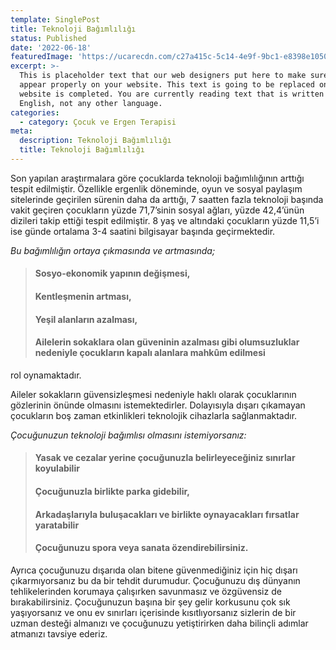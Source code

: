 ```yaml
---
template: SinglePost
title: Teknoloji Bağımlılığı
status: Published
date: '2022-06-18'
featuredImage: 'https://ucarecdn.com/c27a415c-5c14-4e9f-9bc1-e8398e1050c3/'
excerpt: >-
  This is placeholder text that our web designers put here to make sure words
  appear properly on your website. This text is going to be replaced once the
  website is completed. You are currently reading text that is written in
  English, not any other language.
categories:
  - category: Çocuk ve Ergen Terapisi
meta:
  description: Teknoloji Bağımlılığı
  title: Teknoloji Bağımlılığı
---
```


Son yapılan araştırmalara göre çocuklarda teknoloji bağımlılığının arttığı tespit edilmiştir. Özellikle ergenlik döneminde, oyun ve sosyal paylaşım sitelerinde geçirilen sürenin daha da arttığı, 7 saatten fazla teknoloji başında vakit geçiren çocukların yüzde 71,7’sinin sosyal ağları, yüzde 42,4’ünün dizileri takip ettiği tespit edilmiştir. 8 yaş ve altındaki çocukların yüzde 11,5’i ise günde ortalama 3-4 saatini bilgisayar başında geçirmektedir.

*Bu bağımlılığın ortaya çıkmasında ve artmasında;*

> #### Sosyo-ekonomik yapının değişmesi, 
> #### Kentleşmenin artması, 
> #### Yeşil alanların azalması, 
> #### Ailelerin sokaklara olan güveninin azalması gibi olumsuzluklar nedeniyle çocukların kapalı alanlara mahkûm edilmesi 

rol oynamaktadır. 

Aileler sokakların güvensizleşmesi nedeniyle haklı olarak çocuklarının gözlerinin önünde olmasını istemektedirler. Dolayısıyla dışarı çıkamayan çocukların boş zaman etkinlikleri teknolojik cihazlarla sağlanmaktadır.

*Çocuğunuzun teknoloji bağımlısı olmasını istemiyorsanız:*
> #### Yasak ve cezalar yerine çocuğunuzla belirleyeceğiniz sınırlar koyulabilir
> #### Çocuğunuzla birlikte parka gidebilir, 
> #### Arkadaşlarıyla buluşacakları ve birlikte oynayacakları fırsatlar yaratabilir 
> #### Çocuğunuzu spora veya sanata özendirebilirsiniz.

Ayrıca çocuğunuzu dışarıda olan bitene güvenmediğiniz için hiç dışarı çıkarmıyorsanız bu da bir tehdit durumudur. Çocuğunuzu dış dünyanın tehlikelerinden korumaya çalışırken savunmasız ve özgüvensiz de bırakabilirsiniz. Çocuğunuzun başına bir şey gelir korkusunu çok sık yaşıyorsanız ve onu ev sınırları içerisinde kısıtlıyorsanız sizlerin de bir uzman desteği almanızı ve çocuğunuzu yetiştirirken daha bilinçli adımlar atmanızı tavsiye ederiz.